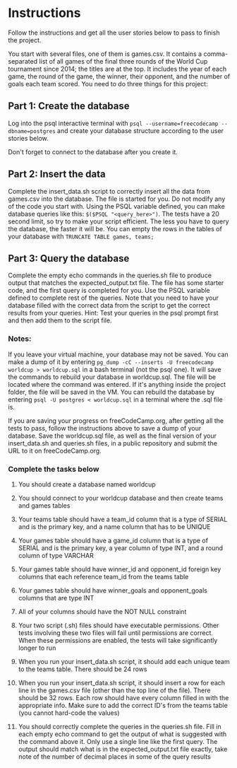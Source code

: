 # Instructions
Follow the instructions and get all the user stories below to pass to finish the project.

You start with several files, one of them is games.csv. It contains a comma-separated list of all games of the final three rounds of the World Cup tournament since 2014; the titles are at the top. It includes the year of each game, the round of the game, the winner, their opponent, and the number of goals each team scored. You need to do three things for this project:

## Part 1: Create the database

Log into the psql interactive terminal with `psql --username=freecodecamp --dbname=postgres` and create your database structure according to the user stories below.

Don't forget to connect to the database after you create it.

## Part 2: Insert the data

Complete the insert_data.sh script to correctly insert all the data from games.csv into the database. The file is started for you. Do not modify any of the code you start with. Using the PSQL variable defined, you can make database queries like this: `$($PSQL "<query_here>")`. The tests have a 20 second limit, so try to make your script efficient. The less you have to query the database, the faster it will be. You can empty the rows in the tables of your database with `TRUNCATE TABLE games, teams;`

## Part 3: Query the database

Complete the empty echo commands in the queries.sh file to produce output that matches the expected_output.txt file. The file has some starter code, and the first query is completed for you. Use the PSQL variable defined to complete rest of the queries. Note that you need to have your database filled with the correct data from the script to get the correct results from your queries. Hint: Test your queries in the psql prompt first and then add them to the script file.

### Notes:
If you leave your virtual machine, your database may not be saved. You can make a dump of it by entering `pg_dump -cC --inserts -U freecodecamp worldcup > worldcup.sql` in a bash terminal (not the psql one). It will save the commands to rebuild your database in worldcup.sql. The file will be located where the command was entered. If it's anything inside the project folder, the file will be saved in the VM. You can rebuild the database by entering `psql -U postgres < worldcup.sql` in a terminal where the .sql file is.

If you are saving your progress on freeCodeCamp.org, after getting all the tests to pass, follow the instructions above to save a dump of your database. Save the worldcup.sql file, as well as the final version of your insert_data.sh and queries.sh files, in a public repository and submit the URL to it on freeCodeCamp.org.

### Complete the tasks below

1. You should create a database named worldcup

2. You should connect to your worldcup database and then create teams and games tables

3. Your teams table should have a team_id column that is a type of SERIAL and is the primary key, and a name column that has to be UNIQUE

4. Your games table should have a game_id column that is a type of SERIAL and is the primary key, a year column of type INT, and a round column of type VARCHAR

5. Your games table should have winner_id and opponent_id foreign key columns that each reference team_id from the teams table

6. Your games table should have winner_goals and opponent_goals columns that are type INT

7. All of your columns should have the NOT NULL constraint

8. Your two script (.sh) files should have executable permissions. Other tests involving these two files will fail until permissions are correct. When these permissions are enabled, the tests will take significantly longer to run

9. When you run your insert_data.sh script, it should add each unique team to the teams table. There should be 24 rows

10. When you run your insert_data.sh script, it should insert a row for each line in the games.csv file (other than the top line of the file). There should be 32 rows. Each row should have every column filled in with the appropriate info. Make sure to add the correct ID's from the teams table (you cannot hard-code the values)

11. You should correctly complete the queries in the queries.sh file. Fill in each empty echo command to get the output of what is suggested with the command above it. Only use a single line like the first query. The output should match what is in the expected_output.txt file exactly, take note of the number of decimal places in some of the query results